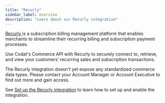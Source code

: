 ```yaml
---
title: "Recurly"
sidebar_label: Overview
description: "Learn about our Recurly integration"
---
```


<p>
  <a className="external" href="https://recurly.com" target="_blank">
    Recurly
  </a> 
  is a subscription billing management platform that enables merchants to streamline their recurring billing and subscription payment processes.
</p>

Use Codat's Commerce API with Recurly to securely connect to, retrieve, and view your customers’ recurring sales and subscription transactions.

The Recurly integration doesn't yet expose any standardized commerce data types. Please contact your Account Manager or Account Executive to find out more and gain access.

See [Set up the Recurly integration](/integrations/commerce/recurly/commerce-recurly-setup) to learn how to set up and enable the integration.
